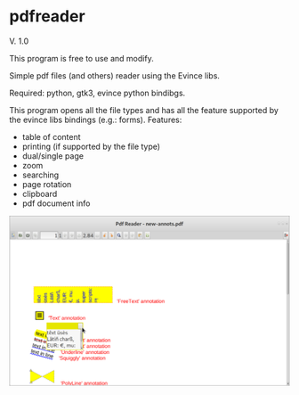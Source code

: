 # pdfreader
V. 1.0

This program is free to use and modify.

Simple pdf files (and others) reader using the Evince libs.

Required: python, gtk3, evince python bindibgs.

This program opens all the file types and has all the feature supported by the evince libs bindings (e.g.: forms).
Features:
- table of content
- printing (if supported by the file type)
- dual/single page
- zoom
- searching
- page rotation
- clipboard
- pdf document info


![My image](https://github.com/frank038/pdfreader/blob/master/image.png)
